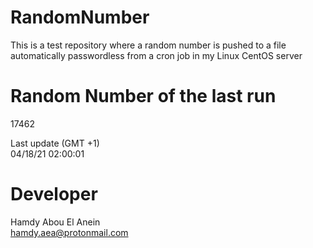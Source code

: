 # RandomNumber    
This is a test repository where a random number is pushed to a file automatically passwordless from a cron job in my Linux CentOS server    
# Random Number of the last run   
17462
      
Last update (GMT +1)    
04/18/21 02:00:01
# Developer    
Hamdy Abou El Anein   
hamdy.aea@protonmail.com
